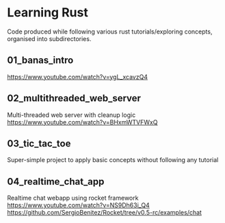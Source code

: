 # Learning Rust 
Code produced while following various rust tutorials/exploring concepts, organised into subdirectories.


## 01_banas_intro 
https://www.youtube.com/watch?v=ygL_xcavzQ4

## 02_multithreaded_web_server
Multi-threaded web server with cleanup logic
https://www.youtube.com/watch?v=BHxmWTVFWxQ

## 03_tic_tac_toe
Super-simple project to apply basic concepts without following any tutorial

## 04_realtime_chat_app
Realtime chat webapp using rocket framework
https://www.youtube.com/watch?v=NS9Dh63i_Q4
https://github.com/SergioBenitez/Rocket/tree/v0.5-rc/examples/chat